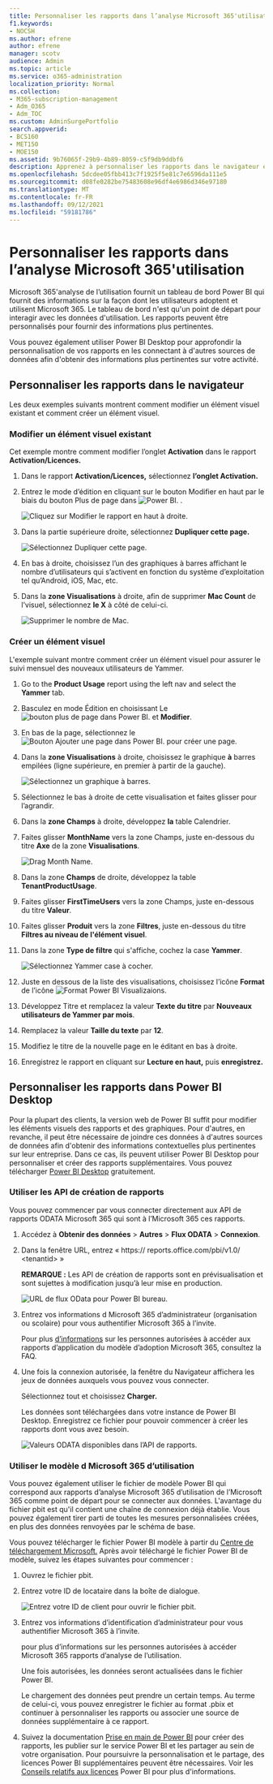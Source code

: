 ```yaml
---
title: Personnaliser les rapports dans l’analyse Microsoft 365'utilisation
f1.keywords:
- NOCSH
ms.author: efrene
author: efrene
manager: scotv
audience: Admin
ms.topic: article
ms.service: o365-administration
localization_priority: Normal
ms.collection:
- M365-subscription-management
- Adm_O365
- Adm_TOC
ms.custom: AdminSurgePortfolio
search.appverid:
- BCS160
- MET150
- MOE150
ms.assetid: 9b76065f-29b9-4b89-8059-c5f9db9ddbf6
description: Apprenez à personnaliser les rapports dans le navigateur et les Power BI Desktop.
ms.openlocfilehash: 5dcdee05fbb413c7f1925f5e81c7e6596da111e5
ms.sourcegitcommit: d08fe0282be75483608e96df4e6986d346e97180
ms.translationtype: MT
ms.contentlocale: fr-FR
ms.lasthandoff: 09/12/2021
ms.locfileid: "59181786"
---
```

# <a name="customize-the-reports-in-microsoft-365-usage-analytics"></a>Personnaliser les rapports dans l’analyse Microsoft 365'utilisation

Microsoft 365'analyse de l’utilisation fournit un tableau de bord Power BI qui fournit des informations sur la façon dont les utilisateurs adoptent et utilisent Microsoft 365. Le tableau de bord n'est qu'un point de départ pour interagir avec les données d'utilisation. Les rapports peuvent être personnalisés pour fournir des informations plus pertinentes.

Vous pouvez également utiliser Power BI Desktop pour approfondir la personnalisation de vos rapports en les connectant à d'autres sources de données afin d'obtenir des informations plus pertinentes sur votre activité.

## <a name="customizing-reports-in-the-browser"></a>Personnaliser les rapports dans le navigateur

Les deux exemples suivants montrent comment modifier un élément visuel existant et comment créer un élément visuel.

### <a name="modify-an-existing-visual"></a>Modifier un élément visuel existant

Cet exemple montre comment modifier l’onglet **Activation** dans le rapport **Activation/Licences.**

1. Dans le rapport **Activation/Licences,** sélectionnez **l’onglet Activation.**

2. Entrez le mode d’édition en cliquant sur le bouton Modifier en haut par le biais du bouton Plus de page dans  ![ Power BI.](../../media/d8da3c19-3f2d-4bf6-811e-faa804f74770.png) .

    ![Cliquez sur Modifier le rapport en haut à droite.](../../media/e2c16663-1fbd-4d7f-887c-0cbb891d3b3d.png)

3. Dans la partie supérieure droite, sélectionnez **Dupliquer cette page.**

    ![Sélectionnez Dupliquer cette page.](../../media/b2d18dcd-6b82-4ce7-ab79-1b24e3721309.png)

4. En bas à droite, choisissez l’un des graphiques à barres affichant le nombre d’utilisateurs qui s’activent en fonction du système d’exploitation tel qu’Android, iOS, Mac, etc.

5. Dans la **zone Visualisations** à droite, afin de supprimer **Mac Count** de l’visuel, sélectionnez **le X** à côté de celui-ci.

    ![Supprimer le nombre de Mac.](../../media/ce3d8358-df57-4f64-bd25-ac5be7fc8713.png)

### <a name="create-a-new-visual"></a>Créer un élément visuel

L'exemple suivant montre comment créer un élément visuel pour assurer le suivi mensuel des nouveaux utilisateurs de Yammer.

1. Go to the **Product Usage** report using the left nav and select the **Yammer** tab.

2. Basculez en mode Édition en choisissant Le ![ bouton plus de page dans Power BI.](../../media/d8da3c19-3f2d-4bf6-811e-faa804f74770.png) et **Modifier**.

3. En bas de la page, sélectionnez le ![Bouton Ajouter une page dans Power BI.](../../media/d3b8c117-17d4-4f53-b078-8fefc2155b24.png) pour créer une page.

4. Dans la **zone Visualisations** à droite, choisissez le graphique **à** barres empilées (ligne supérieure, en premier à partir de la gauche).

    ![Sélectionnez un graphique à barres.](../../media/214c3fed-6eae-43e6-83fb-708a2d74406e.png)

5. Sélectionnez le bas à droite de cette visualisation et faites glisser pour l’agrandir.

6. Dans la **zone Champs** à droite, développez **la** table Calendrier.

7. Faites glisser **MonthName** vers la zone Champs, juste en-dessous du titre **Axe** de la zone **Visualisations**.

    ![Drag Month Name.](../../media/bff99987-8c4b-4618-89fd-47df557b0ed7.png)

8. Dans la zone **Champs** de droite, développez la table **TenantProductUsage**.

9. Faites glisser **FirstTimeUsers** vers la zone Champs, juste en-dessous du titre **Valeur**.

10. Faites glisser **Produit** vers la zone **Filtres**, juste en-dessous du titre **Filtres au niveau de l'élément visuel**.

11. Dans la zone **Type de filtre** qui s'affiche, cochez la case **Yammer**.

    ![Sélectionnez Yammer case à cocher.](../../media/82e99730-0de9-42da-928a-76aab0c3e609.png)

12. Juste en dessous de la liste des visualisations, choisissez l’icône **Format** de l’icône ![ Format Power BI Visualizaions. ](../../media/ee0602f3-3df5-4930-b862-db1d90ae4ae2.png)

13. Développez Titre et remplacez la valeur **Texte du titre** par **Nouveaux utilisateurs de Yammer par mois**.

14. Remplacez la valeur **Taille du texte** par **12**.

15. Modifiez le titre de la nouvelle page en le éditant en bas à droite.

16. Enregistrez le rapport en cliquant sur **Lecture en haut,** puis **enregistrez.**

## <a name="customizing-the-reports-in-power-bi-desktop"></a>Personnaliser les rapports dans Power BI Desktop

Pour la plupart des clients, la version web de Power BI suffit pour modifier les éléments visuels des rapports et des graphiques. Pour d'autres, en revanche, il peut être nécessaire de joindre ces données à d'autres sources de données afin d'obtenir des informations contextuelles plus pertinentes sur leur entreprise. Dans ce cas, ils peuvent utiliser Power BI Desktop pour personnaliser et créer des rapports supplémentaires. Vous pouvez télécharger [Power BI Desktop](https://go.microsoft.com/fwlink/p/?linkid=849797) gratuitement.

### <a name="use-the-reporting-apis"></a>Utiliser les API de création de rapports

Vous pouvez commencer par vous connecter directement aux API de rapports ODATA Microsoft 365 qui sont à l’Microsoft 365 ces rapports.

1. Accédez à **Obtenir des données** \> **Autres** \> **Flux ODATA** \> **Connexion**.

2. Dans la fenêtre URL, entrez « https:// <i></i> reports.office.com/pbi/v1.0/ \<tenantid\> »

    **REMARQUE :** Les API de création de rapports sont en prévisualisation et sont sujettes à modification jusqu’à leur mise en production.

    ![URL de flux OData pour Power BI bureau.](../../media/c0ef967e-a454-4eba-bc8e-61e113170053.png)

3. Entrez vos informations d Microsoft 365 d’administrateur (organisation ou scolaire) pour vous authentifier Microsoft 365 à l’invite.

    Pour plus [d’informations](usage-analytics.md#faq) sur les personnes autorisées à accéder aux rapports d’application du modèle d’adoption Microsoft 365, consultez la FAQ.

4. Une fois la connexion autorisée, la fenêtre du Navigateur affichera les jeux de données auxquels vous pouvez vous connecter.

    Sélectionnez tout et choisissez **Charger.**

    Les données sont téléchargées dans votre instance de Power BI Desktop. Enregistrez ce fichier pour pouvoir commencer à créer les rapports dont vous avez besoin.

    ![Valeurs ODATA disponibles dans l’API de rapports.](../../media/545b4d17-dbbd-4cfc-b75a-a8b27283d438.png)

### <a name="use-the-microsoft-365-usage-analytics-template"></a>Utiliser le modèle d Microsoft 365 d’utilisation

Vous pouvez également utiliser le fichier de modèle Power BI qui correspond aux rapports d’analyse Microsoft 365 d’utilisation de l’Microsoft 365 comme point de départ pour se connecter aux données. L'avantage du fichier pbit est qu'il contient une chaîne de connexion déjà établie. Vous pouvez également tirer parti de toutes les mesures personnalisées créées, en plus des données renvoyées par le schéma de base.

Vous pouvez télécharger le fichier Power BI modèle à partir du [Centre de téléchargement Microsoft.](https://download.microsoft.com/download/7/8/2/782ba8a7-8d89-4958-a315-dab04c3b620c/Microsoft%20365%20Usage%20Analytics.pbit) Après avoir téléchargé le fichier Power BI de modèle, suivez les étapes suivantes pour commencer :

1. Ouvrez le fichier pbit.

2. Entrez votre ID de locataire dans la boîte de dialogue.

    ![Entrez votre ID de client pour ouvrir le fichier pbit.](../../media/071ed0bf-8b9d-49c6-81fc-fd4c6cc85bd3.png)

3. Entrez vos informations d’identification d’administrateur pour vous authentifier Microsoft 365 à l’invite.

     pour plus d’informations sur les personnes autorisées à accéder Microsoft 365 rapports d’analyse de l’utilisation.

    Une fois autorisées, les données seront actualisées dans le fichier Power BI.

    Le chargement des données peut prendre un certain temps. Au terme de celui-ci, vous pouvez enregistrer le fichier au format .pbix et continuer à personnaliser les rapports ou associer une source de données supplémentaire à ce rapport.

4. Suivez la documentation [Prise en main de Power BI](/power-bi/fundamentals/desktop-getting-started) pour créer des rapports, les publier sur le service Power BI et les partager au sein de votre organisation. Pour poursuivre la personnalisation et le partage, des licences Power BI supplémentaires peuvent être nécessaires. Voir les [Conseils relatifs aux licences](https://go.microsoft.com/fwlink/p/?linkid=849803) Power BI pour plus d'informations.
